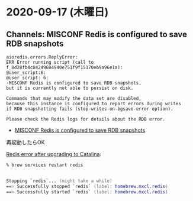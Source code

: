 # 2020-09-17 (木曜日)

## Channels: MISCONF Redis is configured to save RDB snapshots

~~~
aioredis.errors.ReplyError: 
ERR Error running script (call to f_8d28fb4c84249684940e751f9f15170eb9a96e1a): 
@user_script:6: 
@user_script: 6: 
-MISCONF Redis is configured to save RDB snapshots, 
but it is currently not able to persist on disk. 

Commands that may modify the data set are disabled, 
because this instance is configured to report errors during writes 
if RDB snapshotting fails (stop-writes-on-bgsave-error option). 

Please check the Redis logs for details about the RDB error.   
~~~


- [MISCONF Redis is configured to save RDB snapshots](https://stackoverflow.com/questions/19581059/misconf-redis-is-configured-to-save-rdb-snapshots)


再起動したらOK


[Redis error after upgrading to Catalina](https://github.com/Homebrew/homebrew-core/issues/45093):

~~~zsh
% brew services restart redis


Stopping `redis`... (might take a while)
==> Successfully stopped `redis` (label: homebrew.mxcl.redis)
==> Successfully started `redis` (label: homebrew.mxcl.redis)
~~~
